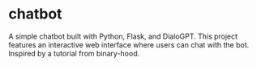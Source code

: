 # chatbot
A simple chatbot built with Python, Flask, and DialoGPT. This project features an interactive web interface where users can chat with the bot. Inspired by a tutorial from binary-hood.
